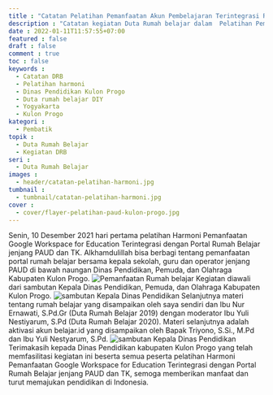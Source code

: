 ```yaml
---
title : "Catatan Pelatihan Pemanfaatan Akun Pembelajaran Terintegrasi Rumah belajar jenjang PAUD Kulon Progo"
description : "Catatan kegiatan Duta Rumah belajar dalam  Pelatihan Pemanfaatan Akun Pembelajaran Terintegrasi Rumah belajar jenjang PAUD Kulon Progo"
date : 2022-01-11T11:57:55+07:00
featured : false
draft : false
comment : true
toc : false
keywords : 
  - Catatan DRB
  - Pelatihan harmoni
  - Dinas Pendidikan Kulon Progo
  - Duta rumah belajar DIY
  - Yogyakarta
  - Kulon Progo
kategori : 
  - Pembatik
topik :
  - Duta Rumah Belajar
  - Kegiatan DRB
seri : 
  - Duta Rumah Belajar
images : 
  - header/catatan-pelatihan-harmoni.jpg
tumbnail : 
  - tumbnail/catatan-pelatihan-harmoni.jpg
cover : 
  - cover/flayer-pelatihan-paud-kulon-progo.jpg
---
```


Senin, 10 Desember 2021 hari pertama pelatihan Harmoni Pemanfaatan Google Workspace for Education Terintegrasi dengan Portal Rumah Belajar jenjang PAUD dan TK. Alkhamdulillah bisa berbagi tentang pemanfaatan portal rumah belajar bersama kepala sekolah, guru dan operator jenjang PAUD di bawah naungan Dinas Pendidikan, Pemuda, dan Olahraga Kabupaten Kulon Progo. 
![Pemanfaatan Rumah belajar](/images/drb21/sosialisasi-paud-kp.jpg)
Kegiatan diawali dari sambutan Kepala Dinas Pendidikan, Pemuda, dan Olahraga Kabupaten Kulon Progo. 
![sambutan Kepala Dinas Pendidikan](/images/drb21/sosialisasi-paud-kp-1.jpg)
Selanjutnya materi tentang rumah belajar yang disampaikan oleh saya sendiri dan Ibu Nur Ernawati, S.Pd.Gr (Duta Rumah Belajar 2019) dengan moderator Ibu Yuli Nestiyarum, S.Pd (Duta Rumah Belajar 2020). Materi selanjutnya adalah aktivasi akun belajar.id yang disampaikan oleh Bapak Triyono, S.Si., M.Pd dan Ibu Yuli Nestyarum, S.Pd.
![sambutan Kepala Dinas Pendidikan](/images/drb21/sosialisasi-paud-kp-2.jpg)
Terimakasih kepada Dinas Pendidikan kabupaten Kulon Progo yang telah memfasilitasi kegiatan ini beserta semua peserta pelatihan Harmoni Pemanfaatan Google Workspace for Education Terintegrasi dengan Portal Rumah Belajar jenjang PAUD dan TK, semoga memberikan manfaat dan turut memajukan pendidikan di Indonesia.